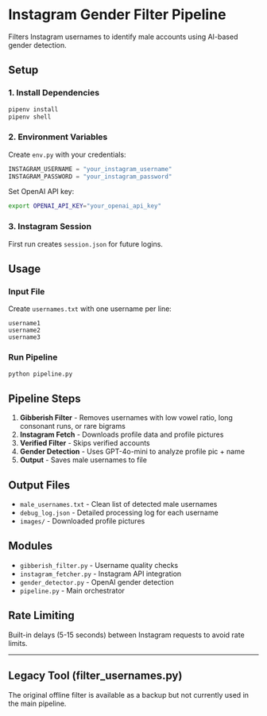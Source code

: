 # Instagram Gender Filter Pipeline

Filters Instagram usernames to identify male accounts using AI-based gender detection.

## Setup

### 1. Install Dependencies
```bash
pipenv install
pipenv shell
```

### 2. Environment Variables
Create `env.py` with your credentials:
```python
INSTAGRAM_USERNAME = "your_instagram_username"
INSTAGRAM_PASSWORD = "your_instagram_password"
```

Set OpenAI API key:
```bash
export OPENAI_API_KEY="your_openai_api_key"
```

### 3. Instagram Session
First run creates `session.json` for future logins.

## Usage

### Input File
Create `usernames.txt` with one username per line:
```
username1
username2
username3
```

### Run Pipeline
```bash
python pipeline.py
```

## Pipeline Steps

1. **Gibberish Filter** - Removes usernames with low vowel ratio, long consonant runs, or rare bigrams
2. **Instagram Fetch** - Downloads profile data and profile pictures
3. **Verified Filter** - Skips verified accounts
4. **Gender Detection** - Uses GPT-4o-mini to analyze profile pic + name
5. **Output** - Saves male usernames to file

## Output Files

- `male_usernames.txt` - Clean list of detected male usernames
- `debug_log.json` - Detailed processing log for each username
- `images/` - Downloaded profile pictures

## Modules

- `gibberish_filter.py` - Username quality checks
- `instagram_fetcher.py` - Instagram API integration
- `gender_detector.py` - OpenAI gender detection
- `pipeline.py` - Main orchestrator

## Rate Limiting

Built-in delays (5-15 seconds) between Instagram requests to avoid rate limits.

---

## Legacy Tool (filter_usernames.py)
The original offline filter is available as a backup but not currently used in the main pipeline.
